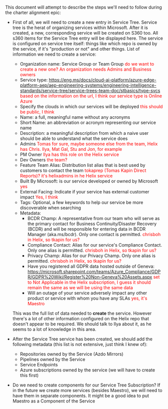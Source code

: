 This document will attempt to describe the steps we'll need to follow during the charter alignment epic:
- First of all, we will need to create a new entry in Service Tree. Service tree is the herat of organizing services within Microsoft. After it is created, a new, corresponding service will be created on S360 too. All s360 items for the Service Tree entry will be displayed here. The service is configured on service tree itself: things like which repo is owned by the service, if it's "production or not" and other things. List of information we need to create a service:
    - Organization name: Service Group or Team Group <span style="color:red">do we want to create a new one? An organization needs Admins and Business owners</span>
    - Service type: https://eng.ms/docs/cloud-ai-platform/azure-edge-platform-aep/aep-engineering-systems/engineering-intelligence-standards/service-tree/service-trees-team-doc/stbasics/type-svcs <span style="color:red">based on the information on the url, I think our service type is Online Azure </span>
    - Specify the clouds in which our services will be deployed <span style="color:red">this should be public, I think</span>
    - Name: a full, meaningful name without any acronyms
    - Short Name: an abbreviation or acronym representing our service name
    - Description: a meaningful description from which a naive user should be able to understand what the service does
    - Admins <span style="color:red">Tomas for sure, maybe someone else from the team, Helix has Chris. Ilya, Mat Gal, Stu and Jon, for example</span>
    - PM Owner <span style="color:red">Ilya has this role on the Helix service</span>
    - Dev Owners <span style="color:red">the team?</span>
    - Feature Team Alias: Distribution list alias that is best used by customers to contact the team <span style="color:red">tokaprep (Tomas Kapin Direct Reports)? it's helixadmins in he Helix service</span>
    - Built By Microsoft: is our service developed or owned by Microsoft <span style="color:red">yes</span>
    - External Facing: Indicate if your service has external customer impact <span style="color:red">Yes, I think</span>
    - Tags: Optional, a few keywords to help our service be more discoverable when searching
    - Metadata:
        - BCDR Champ: A representative from our team who will serve as the primary contact for Business Continuity/Disaster Recovery (BCDR) and will be responsible for entering data in BCDR Manager (aka.ms/bcdr). Only one contact is permitted. <span style="color:red">chrisboh in Helix, so tkapin for us?</span>
        - Compliance Contact: Alias for our service's Compliance Contact. Only one alias is permitted. <span style="color:red">chrisboh in Helix, so tkapin for us?</span>
        - Privacy Champ: Alias for our Privacy Champ. Only one alias is permitted. <span style="color:red">chrisboh in Helix, so tkapin for us?</span>
        - Have you registered all GDPR data hosted outside of Geneva: https://microsoft.sharepoint.com/teams/Azure_Compliance/GDPR/GDPR%20Wiki/Register%20Non-Geneva%20Assets.aspx <span style="color:red">set to Not Applicable in the Helix subscription, I guess it should remain the same as we will be using the same data</span>
        - Will an outage of your service adversely impact any other product or service with whom you have any SLAs <span style="color:red">yes, it's Maestro</span>

    This was the full list of data needed to **create** the service. However there's a lot of other information configured on the Helix repo that doesn't appear to be required. We should talk to Ilya about it, as he seems to a lot of knowledge in this area.
- After the Service Tree service has been created, we should add the following metadata (this list is not extensive, just think I knew of):
    - Repositories owned by the Service (Azdo Mirrors)
    - Pipelines owned by the Service
    - Service Endpoints
    - Azure subscriptions owned by the service (we will have to create this first)
- Do we need to create components for our Service Tree Subscription? If in the future we create more services (besides Maestro), we will need to have them in separate components. It might be a good idea to put Maestro as a Component of the Service